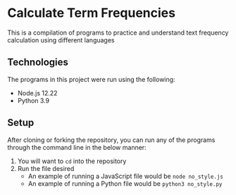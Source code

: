 # Calculate Term Frequencies
This is a compilation of programs to practice and understand text frequency calculation using different languages

## Technologies
The programs in this project were run using the following:
* Node.js 12.22
* Python 3.9

## Setup
After cloning or forking the repository, you can run any of the programs through the command line in the below manner:
1. You will want to `cd` into the repository
2. Run the file desired
   - An example of running a JavaScript file would be `node no_style.js`
   - An example of running a Python file would be `python3 no_style.py`
